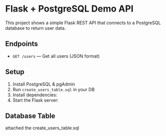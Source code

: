 # Flask + PostgreSQL Demo API

This project shows a simple Flask REST API that connects to a PostgreSQL database to return user data.

## Endpoints

- `GET /users` — Get all users (JSON format)

## Setup

1. Install PostgreSQL & pgAdmin
2. Run `create_users_table.sql` in your DB
3. Install dependencies:
4. Start the Flask server:

## Database Table
attached the create_users_table.sql

